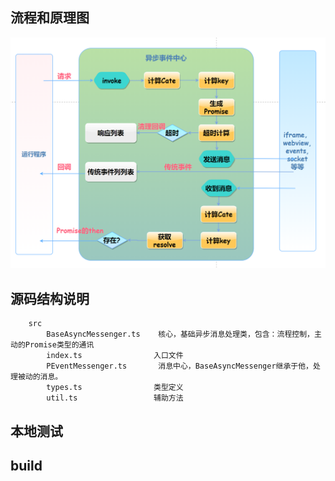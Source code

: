 ## 流程和原理图
![流程和原理图](./images/process.png)

## 源码结构说明
```
    src
        BaseAsyncMessenger.ts    核心，基础异步消息处理类，包含：流程控制，主动的Promise类型的通讯
        index.ts                入口文件
        PEventMessenger.ts       消息中心，BaseAsyncMessenger继承于他，处理被动的消息。
        types.ts                类型定义
        util.ts                 辅助方法
```


## 本地测试


## build
